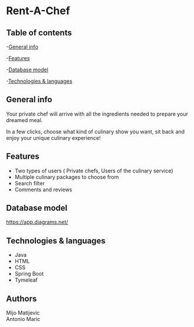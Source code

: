 # Rent-A-Chef

Table of contents
---
  -[General info](#general-info)

  -[Features](#features)
  
  -[Database model](#database-model)

  -[Technologies & languages](#technologies--languages)
  
 General info
 ---
 <p>Your private chef will arrive with all the ingredients needed to prepare your dreamed meal.

In a few clicks, choose what kind of culinary show you want, sit back and enjoy your unique culinary experience!</p>
 
 Features
 ---
 <ul>
    <li>Two types of users ( Private chefs, Users of the culinary service)
    <li>Multiple culinary packages to choose from
    <li>Search filter
    <li>Comments and reviews
 </ul>
 
 Database model
 ---
 https://app.diagrams.net/
 
Technologies & languages
---
<ul>
   <li>Java
   <li>HTML
   <li>CSS
   <li>Spring Boot
   <li>Tymeleaf
  </ul>

Authors
---
Mijo Matijevic
<br>
Antonio Maric

  
